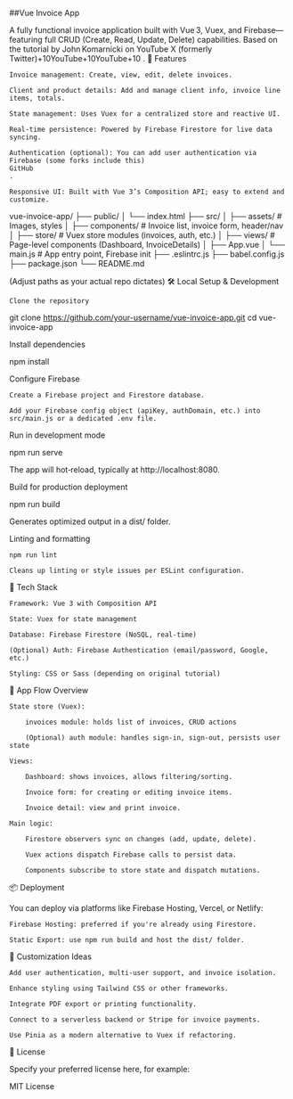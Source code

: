 ##Vue Invoice App

A fully functional invoice application built with Vue 3, Vuex, and Firebase—featuring full CRUD (Create, Read, Update, Delete) capabilities. Based on the tutorial by John Komarnicki on YouTube
X (formerly Twitter)+10YouTube+10YouTube+10
.
🚀 Features

    Invoice management: Create, view, edit, delete invoices.

    Client and product details: Add and manage client info, invoice line items, totals.

    State management: Uses Vuex for a centralized store and reactive UI.

    Real-time persistence: Powered by Firebase Firestore for live data syncing.

    Authentication (optional): You can add user authentication via Firebase (some forks include this)
    GitHub
    .

    Responsive UI: Built with Vue 3’s Composition API; easy to extend and customize.

vue-invoice-app/
├── public/
│   └── index.html
├── src/
│   ├── assets/       # Images, styles
│   ├── components/   # Invoice list, invoice form, header/nav
│   ├── store/        # Vuex store modules (invoices, auth, etc.)
│   ├── views/        # Page-level components (Dashboard, InvoiceDetails)
│   ├── App.vue
│   └── main.js       # App entry point, Firebase init
├── .eslintrc.js
├── babel.config.js
├── package.json
└── README.md

(Adjust paths as your actual repo dictates)
🛠️ Local Setup & Development

    Clone the repository

git clone https://github.com/your-username/vue-invoice-app.git
cd vue-invoice-app

Install dependencies

npm install

Configure Firebase

    Create a Firebase project and Firestore database.

    Add your Firebase config object (apiKey, authDomain, etc.) into src/main.js or a dedicated .env file.

Run in development mode

npm run serve

The app will hot‑reload, typically at http://localhost:8080.

Build for production deployment

npm run build

Generates optimized output in a dist/ folder.

Linting and formatting

    npm run lint

    Cleans up linting or style issues per ESLint configuration.

🧠 Tech Stack

    Framework: Vue 3 with Composition API

    State: Vuex for state management

    Database: Firebase Firestore (NoSQL, real‑time)

    (Optional) Auth: Firebase Authentication (email/password, Google, etc.)

    Styling: CSS or Sass (depending on original tutorial)

🧭 App Flow Overview

    State store (Vuex):

        invoices module: holds list of invoices, CRUD actions

        (Optional) auth module: handles sign‑in, sign‑out, persists user state

    Views:

        Dashboard: shows invoices, allows filtering/sorting.

        Invoice form: for creating or editing invoice items.

        Invoice detail: view and print invoice.

    Main logic:

        Firestore observers sync on changes (add, update, delete).

        Vuex actions dispatch Firebase calls to persist data.

        Components subscribe to store state and dispatch mutations.

📦 Deployment

You can deploy via platforms like Firebase Hosting, Vercel, or Netlify:

    Firebase Hosting: preferred if you're already using Firestore.

    Static Export: use npm run build and host the dist/ folder.

🧩 Customization Ideas

    Add user authentication, multi-user support, and invoice isolation.

    Enhance styling using Tailwind CSS or other frameworks.

    Integrate PDF export or printing functionality.

    Connect to a serverless backend or Stripe for invoice payments.

    Use Pinia as a modern alternative to Vuex if refactoring.

🧾 License

Specify your preferred license here, for example:

MIT License
